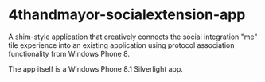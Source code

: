 # 4thandmayor-socialextension-app 

A shim-style application that creatively connects the social integration "me" tile experience into an existing application using protocol association functionality from Windows Phone 8.

The app itself is a Windows Phone 8.1 Silverlight app.
